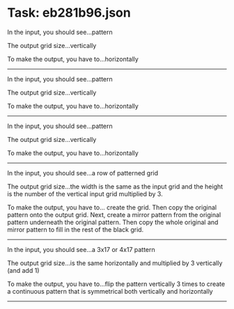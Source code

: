 # Task: eb281b96.json

In the input, you should see...pattern

The output grid size...vertically

To make the output, you have to...horizontally

---

In the input, you should see...pattern

The output grid size...vertically

To make the output, you have to...horizontally

---

In the input, you should see...pattern

The output grid size...vertically

To make the output, you have to...horizontally

---

In the input, you should see...a row of patterned grid

The output grid size...the width is the same as the input grid and the height is the number of the vertical input grid multiplied by 3.

To make the output, you have to... create the grid. Then copy the original pattern onto the output grid. Next, create a mirror pattern from the original pattern underneath the original pattern. Then copy the whole original and mirror pattern to fill in the rest of the black grid.

---

In the input, you should see...a 3x17 or 4x17 pattern

The output grid size...is the same horizontally and multiplied by 3 vertically (and add 1)

To make the output, you have to...flip the pattern vertically 3 times to create a continuous pattern that is symmetrical both vertically and horizontally

---

